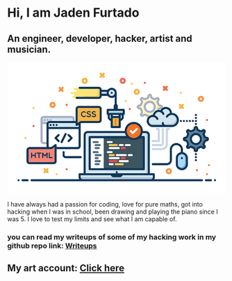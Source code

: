 # Hi, I am Jaden Furtado
## An engineer, developer, hacker, artist and musician. 
![alt text](https://github.com/JadenFurtado/JadenFurtado/blob/main/a.jpg?raw=true)

I have always had a passion for coding, love for pure maths, got into hacking when I was in school, been drawing and playing the piano since I was 5. I love to test my limits and see what I am capable of.

### you can read my writeups of some of my hacking work in my github repo link: <a href="https://github.com/JadenFurtado/security_writeups">Writeups</a>
## My art account: <a href="https://instagram.com/furtado_art">Click here</a>
